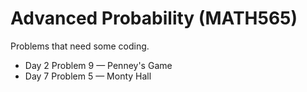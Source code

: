 # Advanced Probability (MATH565)
Problems that need some coding.
* Day 2 Problem 9 — Penney's Game
* Day 7 Problem 5 — Monty Hall
